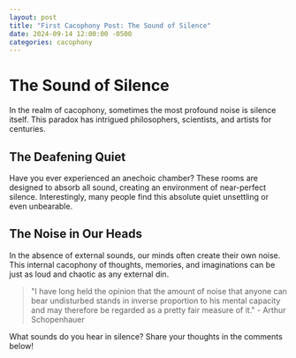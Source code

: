 ```yaml
---
layout: post
title: "First Cacophony Post: The Sound of Silence"
date: 2024-09-14 12:00:00 -0500
categories: cacophony
---
```


# The Sound of Silence

In the realm of cacophony, sometimes the most profound noise is silence itself. This paradox has intrigued philosophers, scientists, and artists for centuries.

## The Deafening Quiet

Have you ever experienced an anechoic chamber? These rooms are designed to absorb all sound, creating an environment of near-perfect silence. Interestingly, many people find this absolute quiet unsettling or even unbearable.

## The Noise in Our Heads

In the absence of external sounds, our minds often create their own noise. This internal cacophony of thoughts, memories, and imaginations can be just as loud and chaotic as any external din.

> "I have long held the opinion that the amount of noise that anyone can bear undisturbed stands in inverse proportion to his mental capacity and may therefore be regarded as a pretty fair measure of it." - Arthur Schopenhauer

What sounds do you hear in silence? Share your thoughts in the comments below!
